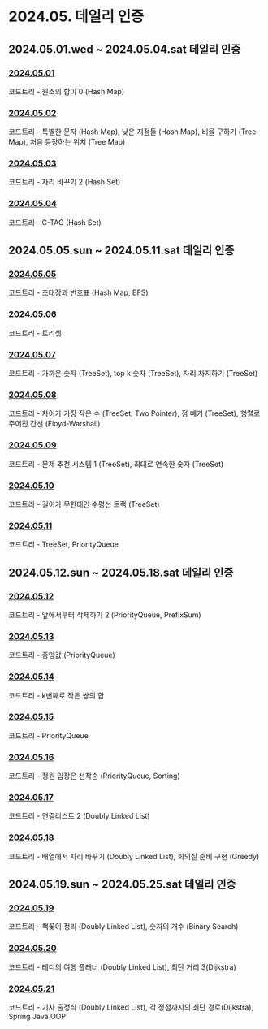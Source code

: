 # 2024.05. 데일리 인증

## 2024.05.01.wed ~ 2024.05.04.sat 데일리 인증

### [2024.05.01](https://github.com/jwelyl/daily_certification/blob/main/2024/05/01/24_05_01_daily_certification.md)
코드트리 - 원소의 합이 0 (Hash Map)

### [2024.05.02](https://github.com/jwelyl/daily_certification/blob/main/2024/05/02/24_05_02_daily_certification.md)
코드트리 - 특별한 문자 (Hash Map), 낮은 지점들 (Hash Map), 비율 구하기 (Tree Map), 처음 등장하는 위치 (Tree Map)

### [2024.05.03](https://github.com/jwelyl/daily_certification/blob/main/2024/05/03/24_05_03_daily_certification.md)
코드트리 - 자리 바꾸기 2 (Hash Set)

### [2024.05.04](https://github.com/jwelyl/daily_certification/blob/main/2024/05/04/24_05_04_daily_certification.md)
코드트리 - C-TAG (Hash Set)

## 2024.05.05.sun ~ 2024.05.11.sat 데일리 인증

### [2024.05.05](https://github.com/jwelyl/daily_certification/blob/main/2024/05/05/24_05_05_daily_certification.md)
코드트리 - 초대장과 번호표 (Hash Map, BFS)

### [2024.05.06](https://github.com/jwelyl/daily_certification/blob/main/2024/05/06/24_05_06_daily_certification.md)
코드트리 - 트리셋

### [2024.05.07](https://github.com/jwelyl/daily_certification/blob/main/2024/05/07/24_05_07_daily_certification.md)
코드트리 - 가까운 숫자 (TreeSet), top k 숫자 (TreeSet), 자리 차지하기 (TreeSet)

### [2024.05.08](https://github.com/jwelyl/daily_certification/blob/main/2024/05/08/24_05_08_daily_certification.md)
코드트리 - 차이가 가장 작은 수 (TreeSet, Two Pointer), 점 빼기 (TreeSet), 행렬로 주어진 간선 (Floyd-Warshall)

### [2024.05.09](https://github.com/jwelyl/daily_certification/blob/main/2024/05/09/24_05_09_daily_certification.md)
코드트리 -  문제 추천 시스템 1 (TreeSet), 최대로 연속한 숫자 (TreeSet)

### [2024.05.10](https://github.com/jwelyl/daily_certification/blob/main/2024/05/10/24_05_10_daily_certification.md)
코드트리 -  길이가 무한대인 수평선 트랙 (TreeSet)

### [2024.05.11](https://github.com/jwelyl/daily_certification/blob/main/2024/05/11/24_05_11_daily_certification.md)
코드트리 - TreeSet, PriorityQueue

## 2024.05.12.sun ~ 2024.05.18.sat 데일리 인증

### [2024.05.12](https://github.com/jwelyl/daily_certification/blob/main/2024/05/12/24_05_12_daily_certification.md)
코드트리 - 앞에서부터 삭제하기 2 (PriorityQueue, PrefixSum)

### [2024.05.13](https://github.com/jwelyl/daily_certification/blob/main/2024/05/13/24_05_13_daily_certification.md)
코드트리 - 중앙값 (PriorityQueue)

### [2024.05.14](https://github.com/jwelyl/daily_certification/blob/main/2024/05/14/24_05_14_daily_certification.md)
코드트리 - k번째로 작은 쌍의 합

### [2024.05.15](https://github.com/jwelyl/daily_certification/blob/main/2024/05/15/24_05_15_daily_certification.md)
코드트리 - PriorityQueue

### [2024.05.16](https://github.com/jwelyl/daily_certification/blob/main/2024/05/16/24_05_16_daily_certification.md)
코드트리 - 정원 입장은 선착순 (PriorityQueue, Sorting)

### [2024.05.17](https://github.com/jwelyl/daily_certification/blob/main/2024/05/17/24_05_17_daily_certification.md)
코드트리 - 연결리스트 2 (Doubly Linked List)

### [2024.05.18](https://github.com/jwelyl/daily_certification/blob/main/2024/05/18/24_05_18_daily_certification.md)
코드트리 - 배열에서 자리 바꾸기 (Doubly Linked List), 회의실 준비 구현 (Greedy)

## 2024.05.19.sun ~ 2024.05.25.sat 데일리 인증

### [2024.05.19](https://github.com/jwelyl/daily_certification/blob/main/2024/05/19/24_05_19_daily_certification.md)
코드트리 - 책꽂이 정리 (Doubly Linked List), 숫자의 개수 (Binary Search)

### [2024.05.20](https://github.com/jwelyl/daily_certification/blob/main/2024/05/20/24_05_20_daily_certification.md)
코드트리 - 테디의 여행 플래너 (Doubly Linked List), 최단 거리 3(Dijkstra)

### [2024.05.21](https://github.com/jwelyl/daily_certification/blob/main/2024/05/21/24_05_21_daily_certification.md)
코드트리 - 기사 출정식 (Doubly Linked List), 각 정점까지의 최단 경로(Dijkstra), Spring Java OOP